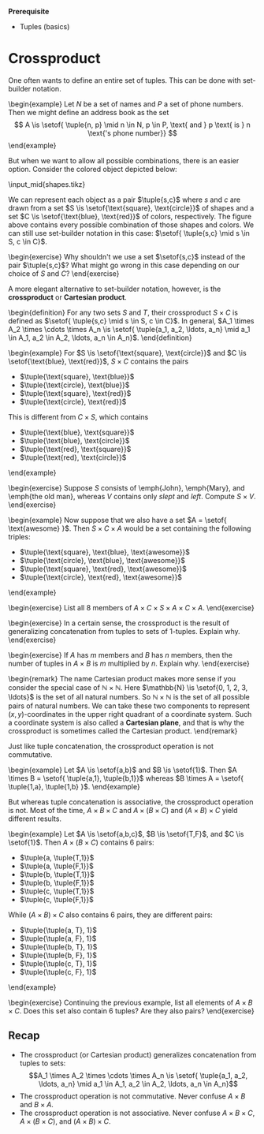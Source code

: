 **Prerequisite**

- Tuples (basics)

# Crossproduct

One often wants to define an entire set of tuples.
This can be done with set-builder notation.

\begin{example}
Let $N$ be a set of names and $P$ a set of phone numbers.
Then we might define an address book as the set
$$
A \is \setof{ \tuple{n, p} \mid n \in N, p \in P, \text{ and } p  \text{ is } n \text{'s phone number}}
$$
\end{example}

But when we want to allow all possible combinations, there is an easier option.
Consider the colored object depicted below:

\input_mid{shapes.tikz}

We can represent each object as a pair $\tuple{s,c}$ where $s$ and $c$ are drawn from a set $S \is \setof{\text{square}, \text{circle}}$ of shapes and a set $C \is \setof{\text{blue}, \text{red}}$ of colors, respectively.
The figure above contains every possible combination of those shapes and colors.
We can still use set-builder notation in this case: $\setof{ \tuple{s,c} \mid s \in S, c \in C}$.

\begin{exercise}
Why shouldn't we use a set $\setof{s,c}$ instead of the pair $\tuple{s,c}$?
What might go wrong in this case depending on our choice of $S$ and $C$?
\end{exercise}

A more elegant alternative to set-builder notation, however, is the **crossproduct** or **Cartesian product**.

\begin{definition}
For any two sets $S$ and $T$, their crossproduct $S \times C$ is defined as $\setof{ \tuple{s,c} \mid s \in S, c \in C}$.
In general, $A_1 \times A_2 \times \cdots \times A_n \is \setof{ \tuple{a_1, a_2, \ldots, a_n} \mid a_1 \in A_1, a_2 \in A_2, \ldots, a_n \in A_n}$.
\end{definition}

\begin{example}
For $S \is \setof{\text{square}, \text{circle}}$ and $C \is \setof{\text{blue}, \text{red}}$, $S \times C$ contains the pairs 


- $\tuple{\text{square}, \text{blue}}$
- $\tuple{\text{circle}, \text{blue}}$
- $\tuple{\text{square}, \text{red}}$
- $\tuple{\text{circle}, \text{red}}$


This is different from $C \times S$, which contains


- $\tuple{\text{blue}, \text{square}}$
- $\tuple{\text{blue}, \text{circle}}$
- $\tuple{\text{red}, \text{square}}$
- $\tuple{\text{red}, \text{circle}}$

\end{example}

\begin{exercise}
Suppose $S$ consists of \emph{John}, \emph{Mary}, and \emph{the old man}, whereas $V$ contains only *slept* and *left*.
Compute $S \times V$.
\end{exercise}

\begin{example}
Now suppose that we also have a set $A = \setof{ \text{awesome} }$.
Then $S \times C \times A$ would be a set containing the following triples:


- $\tuple{\text{square}, \text{blue}, \text{awesome}}$
- $\tuple{\text{circle}, \text{blue}, \text{awesome}}$
- $\tuple{\text{square}, \text{red},  \text{awesome}}$
- $\tuple{\text{circle}, \text{red},  \text{awesome}}$

\end{example}

\begin{exercise}
List all 8 members of $A \times C \times S \times A \times C \times A$.
\end{exercise}

\begin{exercise}
In a certain sense, the crossproduct is the result of generalizing concatenation from tuples to sets of 1-tuples.
Explain why.
\end{exercise}

\begin{exercise}
If $A$ has $m$ members and $B$ has $n$ members, then the number of tuples in $A \times B$ is $m$ multiplied by $n$.
Explain why.
\end{exercise}

\begin{remark}
The name Cartesian product makes more sense if you consider the special case of $\mathbb{N} \times \mathbb{N}$.
Here $\mathbb{N} \is \setof{0, 1, 2, 3, \ldots}$ is the set of all natural numbers.
So $\mathbb{N} \times \mathbb{N}$ is the set of all possible pairs of natural numbers.
We can take these two components to represent $(x,y)$-coordinates in the upper right quadrant of a coordinate system.
Such a coordinate system is also called a **Cartesian plane**, and that is why the crossproduct is sometimes called the Cartesian product.
\end{remark}

Just like tuple concatenation, the crossproduct operation is not commutative.

\begin{example}
Let $A \is \setof{a,b}$ and $B \is \setof{1}$.
Then $A \times B = \setof{ \tuple{a,1}, \tuple{b,1}}$ whereas $B \times A = \setof{ \tuple{1,a}, \tuple{1,b} }$.
\end{example}

But whereas tuple concatenation is associative, the crossproduct operation is not.
Most of the time, $A \times B \times C$ and $A \times (B \times C)$ and $(A \times B) \times C$ yield different results.

\begin{example}
Let $A \is \setof{a,b,c}$, $B \is \setof{T,F}$, and $C \is \setof{1}$.
Then $A \times (B \times C)$ contains 6 pairs:


- $\tuple{a, \tuple{T,1}}$
- $\tuple{a, \tuple{F,1}}$
- $\tuple{b, \tuple{T,1}}$
- $\tuple{b, \tuple{F,1}}$
- $\tuple{c, \tuple{T,1}}$
- $\tuple{c, \tuple{F,1}}$


While $(A \times B) \times C$ also contains 6 pairs, they are different pairs:


- $\tuple{\tuple{a, T}, 1}$
- $\tuple{\tuple{a, F}, 1}$
- $\tuple{\tuple{b, T}, 1}$
- $\tuple{\tuple{b, F}, 1}$
- $\tuple{\tuple{c, T}, 1}$
- $\tuple{\tuple{c, F}, 1}$

\end{example}

\begin{exercise}
Continuing the previous example, list all elements of $A \times B \times C$.
Does this set also contain 6 tuples?
Are they also pairs?
\end{exercise}


## Recap

- The crossproduct (or Cartesian product) generalizes concatenation from tuples to sets:
  $$A_1 \times A_2 \times \cdots \times A_n \is \setof{ \tuple{a_1, a_2, \ldots, a_n} \mid a_1 \in A_1, a_2 \in A_2, \ldots, a_n \in A_n}$$
- The crossproduct operation is not commutative.
  Never confuse $A \times B$ and $B \times A$.
- The crossproduct operation is not associative.
  Never confuse $A \times B \times C$, $A \times (B \times C)$, and $(A \times B) \times C$.
